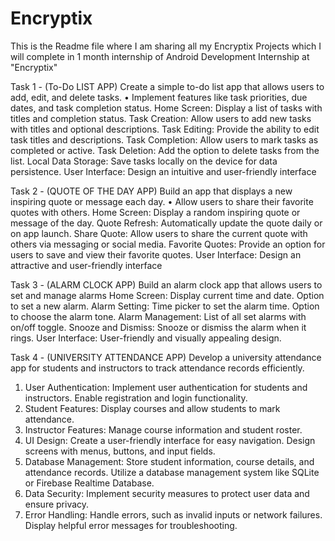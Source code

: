 # Encryptix

This is the Readme file where I am sharing all my Encryptix Projects which I will complete in 1 month internship of Android Development Internship at "Encryptix" 

Task 1 - (To-Do LIST APP) Create a simple to-do list app that allows users to add, edit, and delete
tasks.
• Implement features like task priorities, due dates, and task completion
status.
Home Screen: Display a list of tasks with titles and completion status.
Task Creation: Allow users to add new tasks with titles and optional descriptions.
Task Editing: Provide the ability to edit task titles and descriptions.
Task Completion: Allow users to mark tasks as completed or active.
Task Deletion: Add the option to delete tasks from the list.
Local Data Storage: Save tasks locally on the device for data persistence.
User Interface: Design an intuitive and user-friendly interface

Task 2 - (QUOTE OF THE DAY APP) Build an app that displays a new inspiring quote or message each day.
• Allow users to share their favorite quotes with others.
Home Screen: Display a random inspiring quote or message of the day.
Quote Refresh: Automatically update the quote daily or on app launch.
Share Quote: Allow users to share the current quote with others via
messaging or social media.
Favorite Quotes: Provide an option for users to save and view their favorite
quotes.
User Interface: Design an attractive and user-friendly interface

Task 3 - (ALARM CLOCK APP) Build an alarm clock app that allows users to set and manage alarms
Home Screen: Display current time and date. Option to set a new alarm.
Alarm Setting: Time picker to set the alarm time.
Option to choose the alarm tone.
Alarm Management: List of all set alarms with on/off toggle.
Snooze and Dismiss: Snooze or dismiss the alarm when it rings.
User Interface: User-friendly and visually appealing design.

Task 4 - (UNIVERSITY ATTENDANCE APP) Develop a university attendance app for students and instructors to track
attendance records efficiently.
1. User Authentication: Implement user authentication for students and
instructors. Enable registration and login functionality.
2. Student Features: Display courses and allow students to mark attendance.
3. Instructor Features: Manage course information and student roster.
4. UI Design: Create a user-friendly interface for easy navigation.
 Design screens with menus, buttons, and input fields.
6. Database Management: Store student information, course details,
and attendance records. Utilize a database management system like SQLite or
Firebase Realtime Database.
7. Data Security: Implement security measures to protect user data and ensure
privacy.
8. Error Handling: Handle errors, such as invalid inputs or network failures.
Display helpful error messages for troubleshooting.

